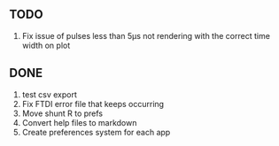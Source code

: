 ## TODO

1. Fix issue of pulses less than 5µs not rendering with the correct time width on plot
## DONE

1. test csv export
1. Fix FTDI error file that keeps occurring
1. Move shunt R to prefs
1. Convert help files to markdown
1. Create preferences system for each app